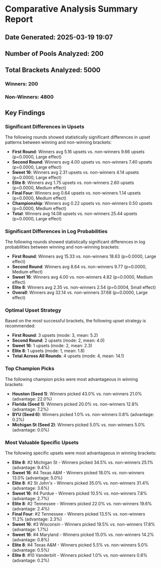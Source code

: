 # Comparative Analysis Summary Report
## Date Generated: 2025-03-19 19:07
## Number of Pools Analyzed: 200
## Total Brackets Analyzed: 5000
### Winners: 200
### Non-Winners: 4800

## Key Findings

### Significant Differences in Upsets
The following rounds showed statistically significant differences in upset patterns between winning and non-winning brackets:
- **First Round**: Winners avg 5.16 upsets vs. non-winners 9.66 upsets (p=0.0000, Large effect)
- **Second Round**: Winners avg 4.00 upsets vs. non-winners 7.40 upsets (p=0.0000, Large effect)
- **Sweet 16**: Winners avg 2.31 upsets vs. non-winners 4.14 upsets (p=0.0000, Large effect)
- **Elite 8**: Winners avg 1.75 upsets vs. non-winners 2.60 upsets (p=0.0000, Medium effect)
- **Final Four**: Winners avg 0.64 upsets vs. non-winners 1.14 upsets (p=0.0000, Medium effect)
- **Championship**: Winners avg 0.22 upsets vs. non-winners 0.50 upsets (p=0.0000, Medium effect)
- **Total**: Winners avg 14.08 upsets vs. non-winners 25.44 upsets (p=0.0000, Large effect)

### Significant Differences in Log Probabilities
The following rounds showed statistically significant differences in log probabilities between winning and non-winning brackets:
- **First Round**: Winners avg 15.33 vs. non-winners 18.63 (p=0.0000, Large effect)
- **Second Round**: Winners avg 8.64 vs. non-winners 9.77 (p=0.0000, Medium effect)
- **Sweet 16**: Winners avg 4.00 vs. non-winners 4.82 (p=0.0000, Medium effect)
- **Elite 8**: Winners avg 2.35 vs. non-winners 2.54 (p=0.0004, Small effect)
- **Overall**: Winners avg 32.14 vs. non-winners 37.68 (p=0.0000, Large effect)

### Optimal Upset Strategy
Based on the most successful brackets, the following upset strategy is recommended:
- **First Round**: 3 upsets (mode: 3, mean: 5.2)
- **Second Round**: 2 upsets (mode: 2, mean: 4.0)
- **Sweet 16**: 1 upsets (mode: 2, mean: 2.3)
- **Elite 8**: 1 upsets (mode: 1, mean: 1.8)
- **Total Across All Rounds**: 4 upsets (mode: 4, mean: 14.1)

### Top Champion Picks
The following champion picks were most advantageous in winning brackets:
- **Houston (Seed 1)**: Winners picked 43.0% vs. non-winners 21.0% (advantage: 22.0%)
- **Florida (Seed 1)**: Winners picked 20.0% vs. non-winners 12.8% (advantage: 7.2%)
- **BYU (Seed 6)**: Winners picked 1.0% vs. non-winners 0.8% (advantage: 0.2%)
- **Michigan St (Seed 2)**: Winners picked 5.0% vs. non-winners 5.0% (advantage: 0.0%)

### Most Valuable Specific Upsets
The following specific upsets were most advantageous in winning brackets:
- **Elite 8**: #2 Michigan St - Winners picked 34.5% vs. non-winners 25.1% (advantage: 9.4%)
- **Sweet 16**: #4 Texas A&M - Winners picked 18.0% vs. non-winners 13.0% (advantage: 5.0%)
- **Elite 8**: #2 St John's - Winners picked 35.0% vs. non-winners 31.4% (advantage: 3.6%)
- **Sweet 16**: #4 Purdue - Winners picked 10.5% vs. non-winners 7.8% (advantage: 2.7%)
- **Elite 8**: #2 Tennessee - Winners picked 22.0% vs. non-winners 19.6% (advantage: 2.4%)
- **Final Four**: #2 Tennessee - Winners picked 13.5% vs. non-winners 11.2% (advantage: 2.3%)
- **Sweet 16**: #3 Wisconsin - Winners picked 19.5% vs. non-winners 17.8% (advantage: 1.7%)
- **Sweet 16**: #4 Maryland - Winners picked 15.0% vs. non-winners 14.2% (advantage: 0.8%)
- **Elite 8**: #4 Texas A&M - Winners picked 5.5% vs. non-winners 5.0% (advantage: 0.5%)
- **Elite 8**: #10 Vanderbilt - Winners picked 1.0% vs. non-winners 0.8% (advantage: 0.2%)